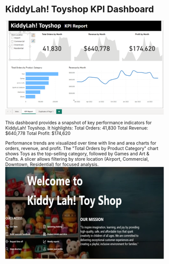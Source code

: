 #  KiddyLah! Toyshop KPI Dashboard

![alt_text](https://github.com/bacdillon/PowerBI/blob/main/KiddyLah!%20Toy%20Shop/kpi%20.png)

This dashboard provides a snapshot of key performance indicators for KiddyLah! Toyshop. It highlights:
Total Orders: 41,830
Total Revenue: $640,778
Total Profit: $174,620

Performance trends are visualized over time with line and area charts for orders, revenue, and profit. The "Total Orders by Product Category" chart shows Toys as the top-selling category, followed by Games and Art & Crafts.
A slicer allows filtering by store location (Airport, Commercial, Downtown, Residential) for focused analysis.
![alt_text](https://github.com/bacdillon/PowerBI/blob/main/KiddyLah!%20Toy%20Shop/main.png)
